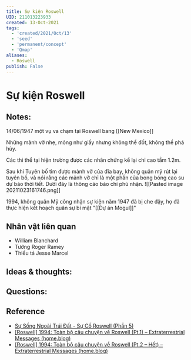 ```yaml
---
title: Sự kiện Roswell
UID: 211013223933
created: 13-Oct-2021
tags:
  - 'created/2021/Oct/13'
  - 'seed'
  - 'permanent/concept'
  - 'Qmap'
aliases:
  - Roswell
publish: False
---
```

# Sự kiện Roswell

## Notes:
14/06/1947 một vụ va chạm tại Roswell bang [[New Mexico]]

Những mảnh vỡ nhẹ, mỏng như giấy nhưng không thể đốt, không thể phá hủy.

Các thi thể tại hiện trường được các nhân chứng kể lại chỉ cao tầm 1.2m.

Sau khi Tuyên bố tìm được mảnh vỡ của đĩa bay, không quân mỹ rút lại tuyên bố, và nói rằng các mảnh vỡ chỉ là một phần của bong bóng cao su dự báo thời tiết. Dưới đây là thông cáo báo chí phủ nhận.
![[Pasted image 20211023161746.png]]

1994, không quân Mỹ công nhận sự kiện năm 1947 đã bị che đậy, họ đã thực hiện kết hoạch quân sự bí mật "[[Dự án Mogul]]"

## Nhân vật liên quan
-   William Blanchard
-   Tướng Roger Ramey
-   Thiếu tá Jesse Marcel

## Ideas & thoughts:

## Questions:

## Reference
- [Sự Sống Ngoài Trái Đất - Sự Cố Roswell (Phần 5)](https://www.youtube.com/watch?v=Z9RVXXHxKTE&t=10s)
- [[Roswell] 1994: Toàn bộ câu chuyện về Roswell (Pt.1) – Extraterrestrial Messages (home.blog)](https://extraterrestrialbeing.home.blog/2020/09/29/roswell-1994-toan-bo-cau-chuyen-ve-roswell-pt-1/)
- [[Roswell] 1994: Toàn bộ câu chuyện về Roswell (Pt.2 – Hết) – Extraterrestrial Messages (home.blog)](https://extraterrestrialbeing.home.blog/2020/09/29/roswell-1994-toan-bo-cau-chuyen-ve-roswell-pt-2-het/)